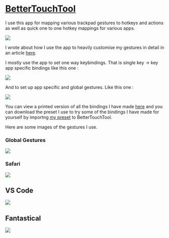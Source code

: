 # [BetterTouchTool](https://www.boastr.net)
I use this app for mapping various trackpad gestures to hotkeys and actions as well as quick one to one hotkey mappings for various apps. 

![](https://i.imgur.com/9Qud518.png)

I wrote about how I use the app to heavily customise my gestures in detail in an article [here](https://medium.com/@NikitaVoloboev/take-control-of-your-touchpad-on-macos-45c581f542e0#.7n1ye6vze). 

I mostly use the app to set one way keybindings. That is single key -> key app specific bindings like this one : 

![](https://i.imgur.com/6NJN59f.png)

And to set up app specific and global gestures. Like this one :

![](https://i.imgur.com/iUCzo8l.png)

You can view a printed version of all the bindings I have made [here](https://github.com/nikitavoloboev/my-mac-os/blob/master/btt/btt-gestures.pdf) and you can download the preset I use to try some of the bindings I have made for yourself by importng [my preset](https://raw.githubusercontent.com/nikitavoloboev/my-mac-os/master/btt/main.json) to BetterTouchTool.

Here are some images of the gestures I use. 


### Global Gestures

![](https://i.imgur.com/yrMgdTi.png)

### Safari

![](https://i.imgur.com/npL5GBk.png)

## VS Code

![](https://i.imgur.com/Y5sob7q.png)

## Fantastical

![](https://i.imgur.com/03pExh8.png)

